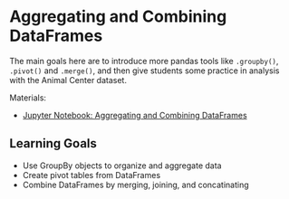 # Aggregating and Combining DataFrames

The main goals here are to introduce more pandas tools like `.groupby()`, `.pivot()` and `.merge()`, and then give students some practice in analysis with the Animal Center dataset.

Materials:
- [Jupyter Notebook: Aggregating and Combining DataFrames](aggregating_combining_dataframes.ipynb)

## Learning Goals

- Use GroupBy objects to organize and aggregate data
- Create pivot tables from DataFrames
- Combine DataFrames by merging, joining, and concatinating